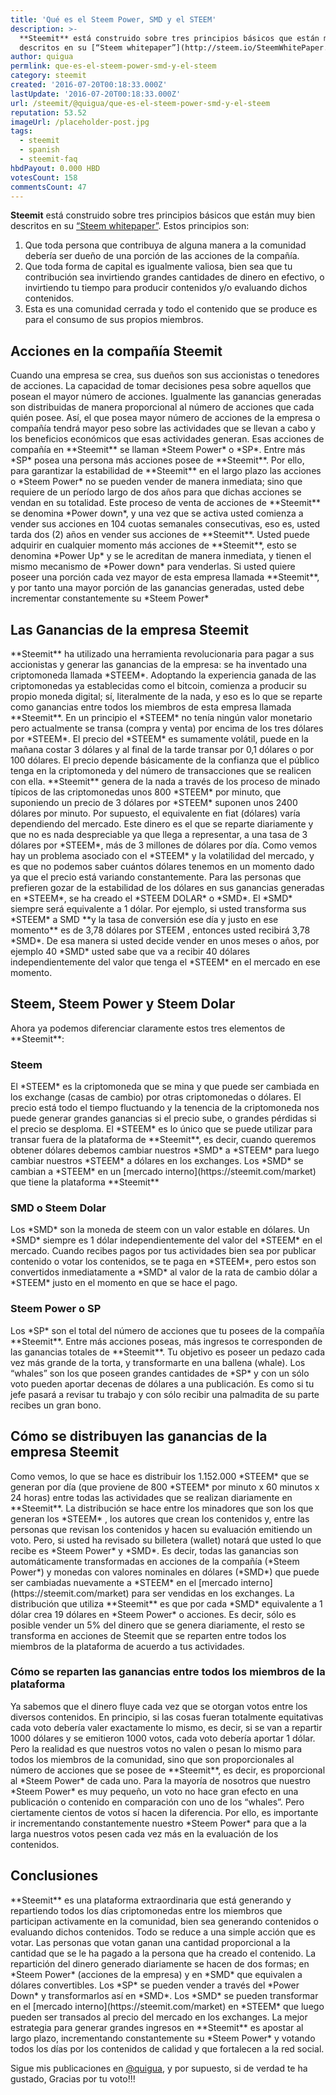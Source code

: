 ```yaml
---
title: 'Qué es el Steem Power, SMD y el STEEM'
description: >-
  **Steemit** está construido sobre tres principios básicos que están muy bien
  descritos en su [“Steem whitepaper”](http://steem.io/SteemWhitePaper.pdf)...
author: quigua
permlink: que-es-el-steem-power-smd-y-el-steem
category: steemit
created: '2016-07-20T00:18:33.000Z'
lastUpdate: '2016-07-20T00:18:33.000Z'
url: /steemit/@quigua/que-es-el-steem-power-smd-y-el-steem
reputation: 53.52
imageUrl: /placeholder-post.jpg
tags:
  - steemit
  - spanish
  - steemit-faq
hbdPayout: 0.000 HBD
votesCount: 158
commentsCount: 47
---
```


**Steemit** está construido sobre tres principios básicos que están muy bien descritos en su [“Steem whitepaper”](http://steem.io/SteemWhitePaper.pdf). Estos principios son:

1. Que toda persona que contribuya de alguna manera a la comunidad debería ser dueño de una porción de las acciones de la compañía.
2. Que toda forma de capital es igualmente valiosa, bien sea que tu contribución sea invirtiendo grandes cantidades de dinero en efectivo,  o  invirtiendo tu tiempo para producir contenidos y/o evaluando dichos contenidos.
3. Esta es una comunidad cerrada y todo el contenido que se produce es para el consumo de sus propios miembros.
<h2>Acciones en la compañía Steemit</h2>
Cuando una empresa se crea, sus dueños son sus accionistas o tenedores de acciones. La capacidad de tomar decisiones pesa sobre aquellos que posean el mayor número de acciones. Igualmente las ganancias generadas son distribuidas de manera proporcional al número de acciones que cada quién posee. Así,  el que posea mayor número de acciones de la empresa o compañía tendrá mayor peso sobre las actividades que se llevan a cabo y los beneficios económicos que esas actividades generan.
Esas acciones de  compañía en **Steemit** se llaman *Steem Power* o *SP*. Entre más *SP* posea una persona más acciones posee de  **Steemit**. Por ello, para garantizar la estabilidad de  **Steemit** en el largo plazo las acciones o *Steem Power* no se pueden vender de manera inmediata; sino que requiere de  un período largo de dos años para que dichas acciones se vendan en su totalidad. Este proceso de venta de acciones de  **Steemit** se denomina *Power down*, y una vez que se activa usted comienza a vender sus acciones en 104 cuotas semanales consecutivas, eso es, usted tarda dos (2) años en vender sus acciones de **Steemit**. Usted puede adquirir en cualquier momento más acciones de **Steemit**, esto se denomina *Power Up* y se le acreditan de manera inmediata, y tienen el mismo mecanismo de *Power down* para venderlas.
Si usted quiere poseer una porción cada vez mayor de esta empresa llamada **Steemit**, y por tanto una mayor porción de las ganancias generadas, usted debe incrementar constantemente su *Steem Power*
<h2>Las Ganancias de la empresa Steemit</h2>
**Steemit** ha utilizado una herramienta revolucionaria para pagar a sus accionistas y generar las ganancias de la empresa: se ha inventado una criptomoneda llamada *STEEM*. Adoptando la experiencia  ganada de las criptomonedas ya establecidas como el bitcoin, comienza a producir su propio moneda digital; sí, literalmente de la nada,  y eso es lo que se reparte como ganancias entre todos los miembros de esta empresa llamada **Steemit**. En un principio el *STEEM* no tenía ningún valor monetario pero actualmente se transa (compra y venta) por encima de los tres dólares por *STEEM*. 
El precio del *STEEM* es sumamente volátil, puede en la mañana costar 3 dólares y al final de la tarde transar por 0,1 dólares o por 100 dólares. El precio depende básicamente de la confianza que el público tenga en la criptomoneda y del número de transacciones que se realicen con ella. 
**Steemit** genera de la nada a través de los proceso de minado típicos de las criptomonedas unos 800 *STEEM* por minuto, que suponiendo un precio de 3 dólares por *STEEM* suponen unos 2400 dólares por minuto. Por supuesto, el equivalente en fiat (dólares) varía dependiendo del mercado. Este dinero es el que se reparte diariamente y que no es nada despreciable ya que llega a  representar, a una tasa de 3 dólares por *STEEM*, más de 3 millones de dólares por día. 
Como vemos hay un problema asociado con el *STEEM* y la volatilidad del mercado, y es que no podemos saber cuántos dólares tenemos en un momento dado ya que el precio está variando constantemente. Para las personas que prefieren gozar de la  estabilidad de los dólares en sus ganancias generadas en *STEEM*, se ha creado el  *STEEM DOLAR* o *SMD*. El *SMD* siempre será equivalente a 1 dólar. Por ejemplo, si usted transforma sus *STEEM* a SMD **y la tasa de conversión ese día y justo en ese momento** es de 3,78 dólares por STEEM , entonces usted recibirá 3,78 *SMD*.
De esa manera si usted decide vender en unos meses o años, por ejemplo 40 *SMD* usted sabe que va a recibir 40 dólares independientemente del valor que tenga el *STEEM* en el mercado en ese momento.
<h2> Steem, Steem Power y Steem Dolar</h2>
Ahora ya podemos diferenciar claramente estos tres elementos de **Steemit**:
<h3>Steem</h3>
El *STEEM* es la criptomoneda que se mina y que puede ser cambiada en los exchange (casas de cambio) por otras criptomonedas o dólares. El precio está todo el tiempo fluctuando y la tenencia de la criptomoneda nos puede generar grandes ganancias si el precio sube, o grandes pérdidas si el precio se desploma. 
El *STEEM* es lo único que se puede utilizar para transar fuera de la plataforma de **Steemit**, es decir, cuando queremos obtener dólares debemos cambiar nuestros *SMD* a *STEEM* para luego cambiar nuestros *STEEM* a dólares en los exchanges.
Los *SMD* se cambian a *STEEM* en un [mercado interno](https://steemit.com/market) que tiene la plataforma  **Steemit**

<h3>SMD o Steem Dolar</h3>
Los *SMD* son la moneda de steem con un valor estable en dólares. Un *SMD* siempre es 1 dólar independientemente del valor del *STEEM* en el mercado. Cuando recibes pagos por tus actividades bien sea por publicar contenido o votar los contenidos, se te paga en *STEEM*, pero estos son convertidos inmediatamente a *SMD* al valor de la rata de cambio dólar a *STEEM* justo en el momento en que se hace el pago.
<h3>Steem Power o SP</h3>
Los *SP* son el total del número de acciones que tu posees de la compañía **Steemit**. Entre más acciones poseas, más ingresos te corresponden de las ganancias totales de **Steemit**. Tu objetivo es poseer un pedazo cada vez más grande de la torta, y transformarte en  una ballena (whale). Los “whales” son los que poseen grandes cantidades de *SP* y con un sólo voto pueden aportar decenas de dólares a una publicación. Es como si tu jefe pasará a revisar tu trabajo y con sólo recibir una palmadita de su parte recibes un gran bono.
<h2>Cómo se distribuyen las ganancias de la empresa Steemit</h2>
Como vemos, lo que se hace es distribuir los 1.152.000 *STEEM* que se generan por día (que proviene de 800 *STEEM* por minuto x 60 minutos x 24 horas) entre todas las actividades que se realizan diariamente en **Steemit**. La distribución se hace entre los minadores que son los que generan los *STEEM* , los autores que crean los contenidos y, entre las personas que revisan los contenidos y hacen su evaluación emitiendo un voto.
Pero, si usted ha revisado su billetera (wallet) notará que usted lo que recibe es *Steem Power* y *SMD*. Es decir, todas las ganancias son automáticamente transformadas en acciones de la compañía (*Steem Power*) y monedas con valores nominales en dólares (*SMD*) que puede ser cambiadas nuevamente a *STEEM* en el [mercado interno](https://steemit.com/market)  para ser vendidas en los exchanges.
La distribución que utiliza  **Steemit** es que por cada *SMD* equivalente a 1 dólar crea 19 dólares en *Steem Power* o acciones. Es decir, sólo es posible vender un 5% del dinero que se genera diariamente, el resto se transforma en acciones de Steemit que se reparten entre todos los miembros de la plataforma de acuerdo a tus actividades.
<h3> Cómo se reparten las ganancias entre todos los miembros de la plataforma</h3>
Ya sabemos que el dinero fluye cada vez que se otorgan votos entre los diversos contenidos. En principio, si las cosas fueran totalmente equitativas cada voto debería valer exactamente lo mismo, es decir, si se van a repartir 1000 dólares y se emitieron 1000 votos, cada voto debería aportar 1 dólar. Pero la realidad es que nuestros votos no valen o pesan lo mismo para todos los miembros de la comunidad, sino que son proporcionales al número de acciones que se posee de **Steemit**, es decir, es proporcional al *Steem Power* de cada uno.  Para la mayoría de nosotros que nuestro *Steem Power* es muy pequeño, un voto no hace gran efecto en una publicación o contenido en comparación con uno de los “whales”. Pero ciertamente cientos de votos sí hacen la diferencia. Por ello, es importante ir incrementando constantemente nuestro *Steem Power* para que a la larga nuestros votos pesen cada vez más en la evaluación de los contenidos. 

<h2>Conclusiones</h2>
**Steemit** es una plataforma extraordinaria que está generando y repartiendo todos los días criptomonedas entre los miembros que participan activamente en la comunidad, bien sea generando contenidos o evaluando dichos contenidos. Todo se reduce a una simple acción que es votar. Las personas que votan ganan una cantidad proporcional a la cantidad que se le ha pagado a la persona que ha creado el contenido.
La repartición del dinero generado diariamente se hacen de dos formas; en *Steem Power* (acciones de la empresa) y en *SMD* que equivalen a dólares convertibles. Los *SP* se pueden vender a través del *Power Down* y transformarlos así en *SMD*. 
Los *SMD* se pueden transformar en el [mercado interno](https://steemit.com/market)  en *STEEM* que luego pueden ser transados al precio del mercado en los exchanges.
La mejor estrategia para generar grandes ingresos en **Steemit** es apostar al largo plazo, incrementando constantemente su *Steem Power* y votando todos los días por los contenidos de calidad y que fortalecen a la red social. 

Sigue mis publicaciones en [@quigua]( http://steemit.com/@quigua), y por supuesto, si de verdad te ha gustado, Gracias por tu voto!!!
